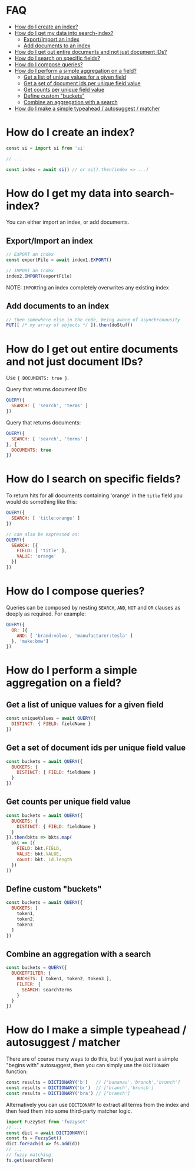 <!-- START doctoc generated TOC please keep comment here to allow auto update -->
<!-- DON'T EDIT THIS SECTION, INSTEAD RE-RUN doctoc TO UPDATE -->
# FAQ

- [How do I create an index?](#how-do-i-create-an-index)
- [How do I get my data into search-index?](#how-do-i-get-my-data-into-search-index)
  - [Export/Import an index](#exportimport-an-index)
  - [Add documents to an index](#add-documents-to-an-index)
- [How do I get out entire documents and not just document IDs?](#how-do-i-get-out-entire-documents-and-not-just-document-ids)
- [How do I search on specific fields?](#how-do-i-search-on-specific-fields)
- [How do I compose queries?](#how-do-i-compose-queries)
- [How do I perform a simple aggregation on a field?](#how-do-i-perform-a-simple-aggregation-on-a-field)
  - [Get a list of unique values for a given field](#get-a-list-of-unique-values-for-a-given-field)
  - [Get a set of document ids per unique field value](#get-a-set-of-document-ids-per-unique-field-value)
  - [Get counts per unique field value](#get-counts-per-unique-field-value)
  - [Define custom "buckets"](#define-custom-buckets)
  - [Combine an aggregation with a search](#combine-an-aggregation-with-a-search)
- [How do I make a simple typeahead / autosuggest / matcher](#how-do-i-make-a-simple-typeahead--autosuggest--matcher)

<!-- END doctoc generated TOC please keep comment here to allow auto update -->


# How do I create an index?

```javascript
const si = import si from 'si'

// ...

const index = await si() // or si().then(index => ...)
```


# How do I get my data into search-index?

You can either import an index, or add documents.

## Export/Import an index

```javascript
// EXPORT an index
const exportFile = await index1.EXPORT()

// IMPORT an index
index2.IMPORT(exportFile)
```

NOTE: `IMPORT`ing an index completely overwrites any existing index

## Add documents to an index

```javascript
// then somewhere else in the code, being aware of asynchronousity
PUT([ /* my array of objects */ ]).then(doStuff)
```


# How do I get out entire documents and not just document IDs?

Use `{ DOCUMENTS: true }`.

Query that returns document IDs:
```javascript
QUERY({
  SEARCH: [ 'search', 'terms' ]
})
```

Query that returns documents:
```javascript
QUERY({
  SEARCH: [ 'search', 'terms' ]
}, {
  DOCUMENTS: true
})
```


# How do I search on specific fields?

To return hits for all documents containing 'orange' in
the `title` field you would do something like this:

```javascript
QUERY({
  SEARCH: [ 'title:orange' ]
})

// can also be expressed as:
QUERY({
  SEARCH: [{
    FIELD: [ 'title' ],
    VALUE: 'orange'
  }]
})
```

# How do I compose queries?

Queries can be composed by nesting `SEARCH`, `AND`, `NOT` and `OR`
clauses as deeply as required. For example:

```javascript
QUERY({
  OR: [{
    AND: [ 'brand:volvo', 'manufacturer:tesla' ]
  }, 'make:bmw']
})
```

# How do I perform a simple aggregation on a field?

## Get a list of unique values for a given field

```javascript
const uniqueValues = await QUERY({
  DISTINCT: { FIELD: fieldName }
})
```

## Get a set of document ids per unique field value

```javascript
const buckets = await QUERY({
  BUCKETS: {
    DISTINCT: { FIELD: fieldName }
  }
})
```

## Get counts per unique field value

```javascript
const buckets = await QUERY({
  BUCKETS: {
    DISTINCT: { FIELD: fieldName }
  }
}).then(bkts => bkts.map(
  bkt => ({
    FIELD: bkt.FIELD,
    VALUE: bkt.VALUE,
    count: bkt._id.length
  })
))
```


## Define custom "buckets"

```javascript
const buckets = await QUERY({
  BUCKETS: [
    token1,
    token2,
    token3
  ]
})
```

## Combine an aggregation with a search

```javascript
const buckets = QUERY({
  BUCKETFILTER: {
    BUCKETS: [ token1, token2, token3 ],
    FILTER: {
      SEARCH: searchTerms
    }
  }
})
```

# How do I make a simple typeahead / autosuggest / matcher

There are of course many ways to do this, but if you just want a
simple "begins with" autosuggest, then you can simply use the
`DICTIONARY` function:

```javascript
const results = DICTIONARY('b')   // ['bananas','branch','brunch']
const results = DICTIONARY('br')  // ['branch','brunch']
const results = DICTIONARY('bra') // ['branch']
```

Alternatively you can use `DICTIONARY` to extract all terms from the
index and then feed them into some third-party matcher logic.

```javascript
import FuzzySet from 'fuzzyset'
// ...
const dict = await DICTIONARY()
const fs = FuzzySet()
dict.forEach(d => fs.add(d))
// ...
// fuzzy matching
fs.get(searchTerm)
```
